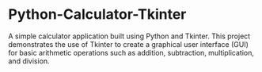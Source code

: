 # Python-Calculator-Tkinter
A simple calculator application built using Python and Tkinter. This project demonstrates the use of Tkinter to create a graphical user interface (GUI) for basic arithmetic operations such as addition, subtraction, multiplication, and division.
